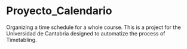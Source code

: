 # Proyecto_Calendario
Organizing a time schedule for a whole course.
This is a project for the Universidad de Cantabria designed to
automatize the process of Timetabling.
